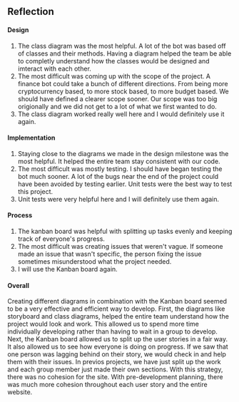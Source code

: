 ## Reflection
#### Design
1. The class diagram was the most helpful. A lot of the bot was based off of classes and their methods. Having a diagram helped the team be able to completly understand how the classes would be designed and imteract with each other.
2. The most difficult was coming up with the scope of the project. A finance bot could take a bunch of different directions. From being more cryptocurrency based, to more stock based, to more budget based. We should have defined a clearer scope sooner. Our scope was too big origionally and we did not get to a lot of what we first wanted to do.
3. The class diagram worked really well here and I would definitely use it again.
#### Implementation
1. Staying close to the diagrams we made in the design milestone was the most helpful. It helped the entire team stay consistent with our code.
2. The most difficult was mostly testing. I should have began testing the bot much sooner. A lot of the bugs near the end of the project could have been avoided by testing earlier. Unit tests were the best way to test this project.
3. Unit tests were very helpful here and I will definitely use them again.
#### Process
1. The kanban board was helpful with splitting up tasks evenly and keeping track of everyone's progress.
2. The most difficult was creating issues that weren't vague. If someone made an issue that wasn't specific, the person fixing the issue sometimes misunderstood what the project needed.
3. I will use the Kanban board again.
#### Overall
Creating different diagrams in combination with the Kanban board seemed to be a very effective and efficient way to develop. First, the diagrams like storyboard and class diagrams, helped the entire team understand how the project would look and work. This allowed us to spend more time individually developing rather than having to wait in a group to develop. Next, the Kanban board allowed us to split up the user stories in a fair way. It also allowed us to see how everyone is doing on progress. 
If we saw that one person was lagging behind on their story, we would check in and help them with their issues. In previos projects, we have just split up the work and each group member just made their own sections. With this strategy, there was no cohesion for the site. With pre-development planning, there was much more cohesion throughout each user story and the entire website. 
